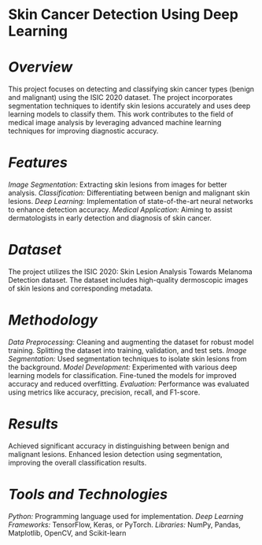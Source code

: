 
# Skin Cancer Detection Using Deep Learning
# *Overview*
<p>This project focuses on detecting and classifying skin cancer types (benign and malignant) using the ISIC 2020 dataset. The project incorporates segmentation techniques to identify skin lesions accurately and uses deep learning models to classify them. This work contributes to the field of medical image analysis by leveraging advanced machine learning techniques for improving diagnostic accuracy.</p>

# *Features*
*Image Segmentation:* Extracting skin lesions from images for better analysis.
*Classification:* Differentiating between benign and malignant skin lesions.
*Deep Learning:* Implementation of state-of-the-art neural networks to enhance detection accuracy.
*Medical Application:* Aiming to assist dermatologists in early detection and diagnosis of skin cancer.
# *Dataset*
The project utilizes the ISIC 2020: Skin Lesion Analysis Towards Melanoma Detection dataset. The dataset includes high-quality dermoscopic images of skin lesions and corresponding metadata.

# *Methodology*
*Data Preprocessing:*
Cleaning and augmenting the dataset for robust model training.
Splitting the dataset into training, validation, and test sets.
*Image Segmentation:*
Used segmentation techniques to isolate skin lesions from the background.
*Model Development:*
Experimented with various deep learning models for classification.
Fine-tuned the models for improved accuracy and reduced overfitting.
*Evaluation:*
Performance was evaluated using metrics like accuracy, precision, recall, and F1-score.
# *Results*
Achieved significant accuracy in distinguishing between benign and malignant lesions.
Enhanced lesion detection using segmentation, improving the overall classification results.
# *Tools and Technologies*
*Python:* Programming language used for implementation.
*Deep Learning Frameworks:* TensorFlow, Keras, or PyTorch.
*Libraries:* NumPy, Pandas, Matplotlib, OpenCV, and Scikit-learn
